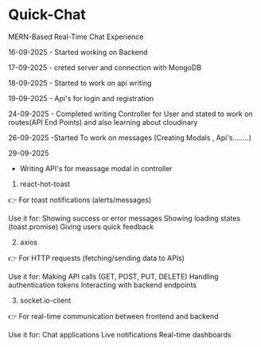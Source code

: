 # Quick-Chat
MERN-Based Real-Time Chat Experience


  16-09-2025
      - Started working on Backend


      
   17-09-2025
      - creted server and connection with MongoDB



      
  18-09-2025
      - Started to work on api writing


  19-09-2025
      - Api's for login and registration


  24-09-2025
    - Completed writing Controller for User and stated to work on routes(API End Points) and also learning about cloudinary


 26-09-2025
 -Started To work on messages (Creating Modals , Api's........)

 29-09-2025
 - Writing API's for meassage modal in controller
      
1. react-hot-toast

👉 For toast notifications (alerts/messages)

Use it for:
Showing success or error messages
Showing loading states (toast.promise)
Giving users quick feedback

2. axios

👉 For HTTP requests (fetching/sending data to APIs)

Use it for:
Making API calls (GET, POST, PUT, DELETE)
Handling authentication tokens
Interacting with backend endpoints

3. socket.io-client

👉 For real-time communication between frontend and backend

Use it for:
Chat applications 
Live notifications 
Real-time dashboards 
